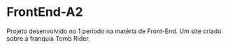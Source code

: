 # FrontEnd-A2

Projeto desenvolvido no 1 período na matéria de Front-End.
Um site criado sobre a franquia Tomb Rider.
